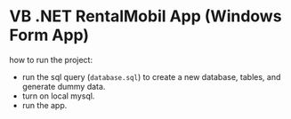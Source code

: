 # VB .NET RentalMobil App (Windows Form App)
how to run the project:
- run the sql query (`database.sql`) to create a new database, tables, and generate dummy data.
- turn on local mysql.
- run the app.
